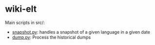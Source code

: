 # wiki-elt

Main scripts in src/:

 * [snapshot.py](src/snapshot.py): handles a snapshot of a given language in a given date
 * [dump.py](src/dump.py): Process the historical dumps
 
